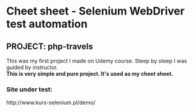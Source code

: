 <h1>Cheet sheet - Selenium WebDriver test automation</h1>

<h2>PROJECT: php-travels</h2>
This was my first project I made on Udemy course. Steep by steep I was guided by instructor.
<br> <strong>This is very simple and pure project. It's used as my cheet sheet.</strong>

<h3>Site under test:</h3>
http://www.kurs-selenium.pl/demo/
